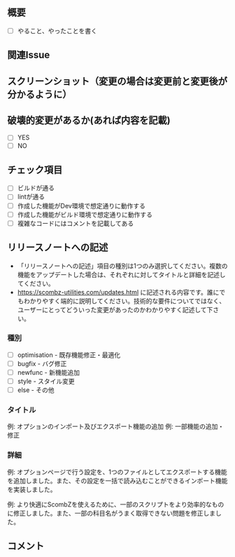 ## 概要

- [ ] やること、やったことを書く

## 関連Issue

## スクリーンショット（変更の場合は変更前と変更後が分かるように）

## 破壊的変更があるか(あれば内容を記載)

- [ ] YES
- [ ] NO

## チェック項目

- [ ] ビルドが通る
- [ ] lintが通る
- [ ] 作成した機能がDev環境で想定通りに動作する
- [ ] 作成した機能がビルド環境で想定通りに動作する
- [ ] 複雑なコードにはコメントを記載してある

## リリースノートへの記述

- 「リリースノートへの記述」項目の種別は1つのみ選択してください。複数の機能をアップデートした場合は、それぞれに対してタイトルと詳細を記述してください。
- https://scombz-utilities.com/updates.html に記述される内容です。誰にでもわかりやすく端的に説明してください。技術的な要件についてではなく、ユーザーにとってどういった変更があったのかわかりやすく記述して下さい。

### 種別

- [ ] optimisation - 既存機能修正・最適化
- [ ] bugfix - バグ修正
- [ ] newfunc - 新機能追加
- [ ] style - スタイル変更
- [ ] else - その他

### タイトル

例: オプションのインポート及びエクスポート機能の追加
例: 一部機能の追加・修正

### 詳細

例: オプションページで行う設定を、1つのファイルとしてエクスポートする機能を追加しました。また、その設定を一括で読み込むことができるインポート機能を実装しました。

例: より快適にScombZを使えるために、一部のスクリプトをより効率的なものに修正しました。また、一部の科目名がうまく取得できない問題を修正しました。

## コメント
